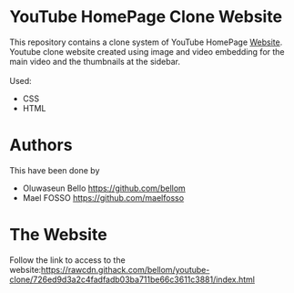 # YouTube HomePage Clone Website

This repository contains a clone system of YouTube HomePage [Website](https://youtube.com).
Youtube clone website created using  image and video embedding for the main video and the thumbnails at the sidebar.
<br><br>
Used:
* CSS
* HTML

# Authors
This have been done by
* Oluwaseun Bello https://github.com/bellom
* Mael FOSSO https://github.com/maelfosso

# The Website
Follow the link to access to the website:https://rawcdn.githack.com/bellom/youtube-clone/726ed9d3a2c4fadfadb03ba711be66c3611c3881/index.html
